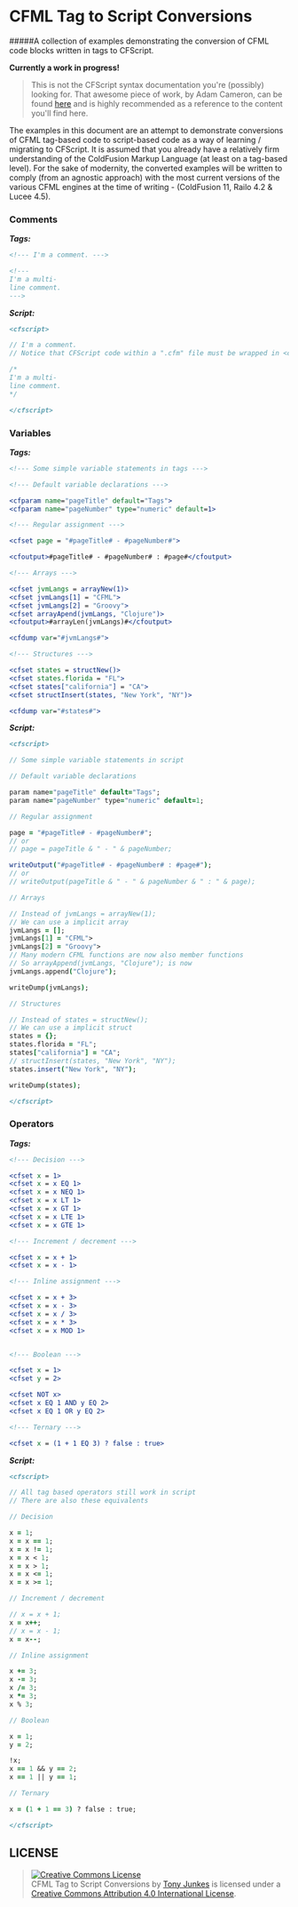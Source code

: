# CFML Tag to Script Conversions
#####A collection of examples demonstrating the conversion of CFML code blocks written in tags to CFScript.

**Currently a work in progress!**

> This is not the CFScript syntax documentation you're (possibly) looking for. That awesome piece of work, by Adam Cameron, can be found [here](https://github.com/adamcameron/cfscript) and is highly recommended as a reference to the content you'll find here.

The examples in this document are an attempt to demonstrate conversions of CFML tag-based code to script-based code as a way of learning / migrating to CFScript. It is assumed that you already have a relatively firm understanding of the ColdFusion Markup Language (at least on a tag-based level). For the sake of modernity, the converted examples will be written to comply (from an agnostic approach) with the most current versions of the various CFML engines at the time of writing - (ColdFusion 11, Railo 4.2 & Lucee 4.5).

### Comments

_**Tags:**_
```coldfusion
<!--- I'm a comment. --->

<!---
I'm a multi-
line comment.
--->
```

_**Script:**_
```coldfusion
<cfscript>

// I'm a comment.
// Notice that CFScript code within a ".cfm" file must be wrapped in <cfscript> tags.

/*
I'm a multi-
line comment.
*/

</cfscript>
```

### Variables

_**Tags:**_
```coldfusion
<!--- Some simple variable statements in tags --->

<!--- Default variable declarations --->

<cfparam name="pageTitle" default="Tags">
<cfparam name="pageNumber" type="numeric" default=1>

<!--- Regular assignment --->

<cfset page = "#pageTitle# - #pageNumber#">

<cfoutput>#pageTitle# - #pageNumber# : #page#</cfoutput>

<!--- Arrays --->

<cfset jvmLangs = arrayNew(1)>
<cfset jvmLangs[1] = "CFML">
<cfset jvmLangs[2] = "Groovy">
<cfset arrayApend(jvmLangs, "Clojure")>
<cfoutput>#arrayLen(jvmLangs)#</cfoutput>

<cfdump var="#jvmLangs#">

<!--- Structures --->

<cfset states = structNew()>
<cfset states.florida = "FL">
<cfset states["california"] = "CA">
<cfset structInsert(states, "New York", "NY")>

<cfdump var="#states#">
```

_**Script:**_
```coldfusion
<cfscript>

// Some simple variable statements in script

// Default variable declarations

param name="pageTitle" default="Tags";
param name="pageNumber" type="numeric" default=1;

// Regular assignment

page = "#pageTitle# - #pageNumber#";
// or
// page = pageTitle & " - " & pageNumber;

writeOutput("#pageTitle# - #pageNumber# : #page#");
// or
// writeOutput(pageTitle & " - " & pageNumber & " : " & page);

// Arrays

// Instead of jvmLangs = arrayNew(1);
// We can use a implicit array
jvmLangs = [];
jvmLangs[1] = "CFML">
jvmLangs[2] = "Groovy">
// Many modern CFML functions are now also member functions
// So arrayAppend(jvmLangs, "Clojure"); is now
jvmLangs.append("Clojure");

writeDump(jvmLangs);

// Structures

// Instead of states = structNew();
// We can use a implicit struct
states = {};
states.florida = "FL";
states["california"] = "CA";
// structInsert(states, "New York", "NY");
states.insert("New York", "NY");

writeDump(states);

</cfscript>
```

### Operators

_**Tags:**_
```coldfusion
<!--- Decision --->

<cfset x = 1>
<cfset x = x EQ 1>
<cfset x = x NEQ 1>
<cfset x = x LT 1>
<cfset x = x GT 1>
<cfset x = x LTE 1>
<cfset x = x GTE 1>

<!--- Increment / decrement --->

<cfset x = x + 1>
<cfset x = x - 1>

<!--- Inline assignment --->

<cfset x = x + 3>
<cfset x = x - 3>
<cfset x = x / 3>
<cfset x = x * 3>
<cfset x = x MOD 1>


<!--- Boolean --->

<cfset x = 1>
<cfset y = 2>

<cfset NOT x>
<cfset x EQ 1 AND y EQ 2>
<cfset x EQ 1 OR y EQ 2>

<!--- Ternary --->

<cfset x = (1 + 1 EQ 3) ? false : true>
```

_**Script:**_
```coldfusion
<cfscript>

// All tag based operators still work in script
// There are also these equivalents

// Decision

x = 1;
x = x == 1;
x = x != 1;
x = x < 1;
x = x > 1;
x = x <= 1;
x = x >= 1;

// Increment / decrement

// x = x + 1;
x = x++;
// x = x - 1;
x = x--;

// Inline assignment

x += 3;
x -= 3;
x /= 3;
x *= 3;
x % 3;

// Boolean

x = 1;
y = 2;

!x;
x == 1 && y == 2;
x == 1 || y == 1;

// Ternary

x = (1 + 1 == 3) ? false : true;

</cfscript>
```

## LICENSE
> <a rel="license" href="http://creativecommons.org/licenses/by/4.0/"><img alt="Creative Commons License" style="border-width:0" src="https://i.creativecommons.org/l/by/4.0/88x31.png" /></a><br /><span xmlns:dct="http://purl.org/dc/terms/" property="dct:title">CFML Tag to Script Conversions</span> by <a xmlns:cc="http://creativecommons.org/ns#" href="http://tonyjunkes.com/leave-your-tags-at-the-door-cfml-tag-to-script-conversions" property="cc:attributionName" rel="cc:attributionURL">Tony Junkes</a> is licensed under a <a rel="license" href="http://creativecommons.org/licenses/by/4.0/">Creative Commons Attribution 4.0 International License</a>.
